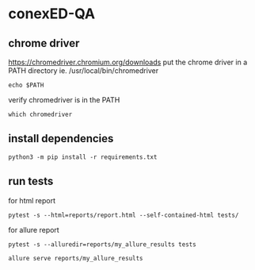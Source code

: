 # conexED-QA

## chrome driver
https://chromedriver.chromium.org/downloads
put the chrome driver in a PATH directory ie. /usr/local/bin/chromedriver
```
echo $PATH
```
verify chromedriver is in the PATH
```
which chromedriver
```

## install dependencies
```
python3 -m pip install -r requirements.txt
```

## run tests
for html report
```
pytest -s --html=reports/report.html --self-contained-html tests/
```
for allure report
```
pytest -s --alluredir=reports/my_allure_results tests
```
```
allure serve reports/my_allure_results
```
